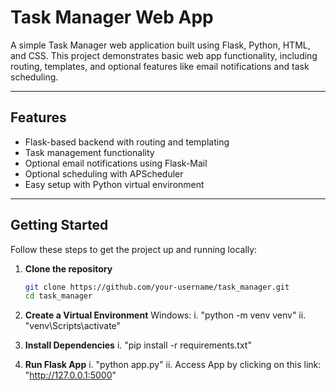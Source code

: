 # Task Manager Web App

A simple Task Manager web application built using Flask, Python, HTML, and CSS. This project demonstrates basic web app functionality, including routing, templates, and optional features like email notifications and task scheduling.

---

## Features

- Flask-based backend with routing and templating
- Task management functionality
- Optional email notifications using Flask-Mail
- Optional scheduling with APScheduler
- Easy setup with Python virtual environment

---

## Getting Started

Follow these steps to get the project up and running locally:

1. **Clone the repository**

   ```bash
   git clone https://github.com/your-username/task_manager.git
   cd task_manager

2. **Create a Virtual Environment**
    Windows:
    i. "python -m venv venv"
    ii. "venv\Scripts\activate"

3. **Install Dependencies**
    i. "pip install -r requirements.txt"

4. **Run Flask App**
    i. "python app.py"
    ii. Access App by clicking on this link: "http://127.0.0.1:5000"

